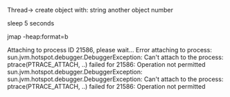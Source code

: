 Thread->
create object with:
string
another object
number

sleep 5 seconds

jmap -heap:format=b <process-id>

Attaching to process ID 21586, please wait...
Error attaching to process: sun.jvm.hotspot.debugger.DebuggerException: Can't attach to the process: ptrace(PTRACE_ATTACH, ..) failed for 21586: Operation not permitted
sun.jvm.hotspot.debugger.DebuggerException: sun.jvm.hotspot.debugger.DebuggerException: Can't attach to the process: ptrace(PTRACE_ATTACH, ..) failed for 21586: Operation not permitted
